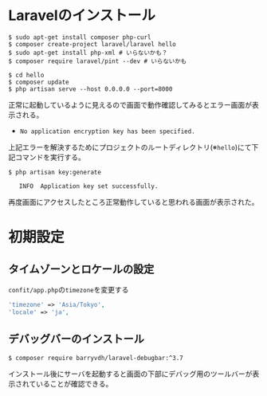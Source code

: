 # Laravelのインストール

```
$ sudo apt-get install composer php-curl
$ composer create-project laravel/laravel hello
$ sudo apt-get install php-xml # いらないかも？
$ composer require laravel/pint --dev # いらないかも

$ cd hello
$ composer update
$ php artisan serve --host 0.0.0.0 --port=8000
```

正常に起動しているように見えるので画面で動作確認してみるとエラー画面が表示される。

- `No application encryption key has been specified.`

上記エラーを解決するためにプロジェクトのルートディレクトリ(※`hello`)にて下記コマンドを実行する。

```
$ php artisan key:generate

   INFO  Application key set successfully.
```

再度画面にアクセスしたところ正常動作していると思われる画面が表示された。

# 初期設定

## タイムゾーンとロケールの設定

`confit/app.php`の`timezone`を変更する

```php
'timezone' => 'Asia/Tokyo',
'locale' => 'ja',
```

## デバッグバーのインストール

```
$ composer require barryvdh/laravel-debugbar:^3.7
```

インストール後にサーバを起動すると画面の下部にデバッグ用のツールバーが表示されていることが確認できる。
